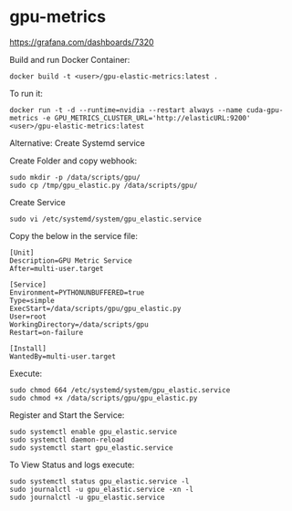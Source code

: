 # gpu-metrics

https://grafana.com/dashboards/7320

Build and run Docker Container:
```
docker build -t <user>/gpu-elastic-metrics:latest .
```

To run it:
```
docker run -t -d --runtime=nvidia --restart always --name cuda-gpu-metrics -e GPU_METRICS_CLUSTER_URL='http://elasticURL:9200' <user>/gpu-elastic-metrics:latest 
```

Alternative: Create Systemd service

Create Folder and copy webhook:
```
sudo mkdir -p /data/scripts/gpu/
sudo cp /tmp/gpu_elastic.py /data/scripts/gpu/
```
Create Service
```
sudo vi /etc/systemd/system/gpu_elastic.service
```
Copy the below in the service file:
```
[Unit]
Description=GPU Metric Service
After=multi-user.target

[Service]
Environment=PYTHONUNBUFFERED=true
Type=simple
ExecStart=/data/scripts/gpu/gpu_elastic.py
User=root
WorkingDirectory=/data/scripts/gpu
Restart=on-failure

[Install]
WantedBy=multi-user.target
```
Execute:
```
sudo chmod 664 /etc/systemd/system/gpu_elastic.service
sudo chmod +x /data/scripts/gpu/gpu_elastic.py
```
Register and Start the Service:
```
sudo systemctl enable gpu_elastic.service 
sudo systemctl daemon-reload
sudo systemctl start gpu_elastic.service
```
To View Status and logs execute:
```
sudo systemctl status gpu_elastic.service -l
sudo journalctl -u gpu_elastic.service -xn -l
sudo journalctl -u gpu_elastic.service
```
